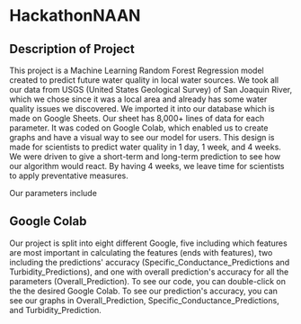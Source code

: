# HackathonNAAN

## Description of Project

This project is a Machine Learning Random Forest Regression model created to predict future water quality in local water sources. We took all our data from USGS (United States Geological Survey) of San Joaquin River, which we chose since it was a local area and already has some water quality issues we discovered. We imported it into our database which is made on Google Sheets. Our sheet has 8,000+ lines of data for each parameter. It was coded on Google Colab, which enabled us to create graphs and have a visual way to see our model for users. This design is made for scientists to predict water quality in 1 day, 1 week, and 4 weeks. We were driven to give a short-term and long-term prediction to see how our algorithm would react. By having 4 weeks, we leave time for scientists to apply preventative measures.

Our parameters include 

## Google Colab

Our project is split into eight different Google, five including which features are most important in calculating the features (ends with features), two including the predictions' accuracy (Specific_Conductance_Predictions and Turbidity_Predictions), and one with overall prediction's accuracy for all the parameters (Overall_Prediction). To see our code, you can double-click on the the desired Google Colab. To see our prediction's accuracy, you can see our graphs in Overall_Prediction, Specific_Conductance_Predictions, and Turbidity_Prediction. 